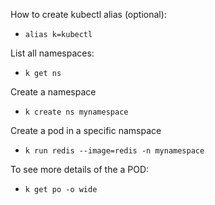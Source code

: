 How to create kubectl alias (optional):
- `alias k=kubectl`

List all namespaces:
- `k get ns`

Create a namespace
- `k create ns mynamespace`

Create a pod in a specific namspace
- `k run redis --image=redis -n mynamespace`

To see more details of the a POD:
- `k get po -o wide`